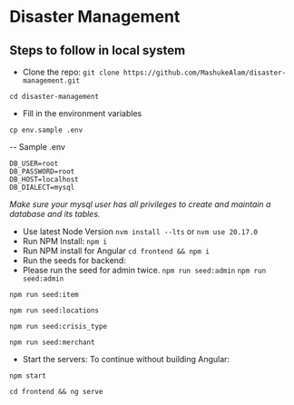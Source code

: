 #  Disaster Management

##  Steps to follow in local system
- Clone the repo:
```git clone https://github.com/MashukeAlam/disaster-management.git```

```cd disaster-management```
- Fill in the environment variables

```cp env.sample .env```

-- Sample .env
```DB_NAME=disaster
DB_USER=root
DB_PASSWORD=root
DB_HOST=localhost
DB_DIALECT=mysql
```
*Make sure your mysql user has all privileges to create and maintain a database and its tables.*

- Use latest Node Version
```nvm install --lts```
or
```nvm use 20.17.0```
- Run NPM Install:
```npm i```
- Run NPM install for Angular
```cd frontend && npm i```
- Run the seeds for backend:
- Please run the seed for admin twice.
```npm run seed:admin```
```npm run seed:admin```

```npm run seed:item```

```npm run seed:locations```

```npm run seed:crisis_type```

```npm run seed:merchant```
- Start the servers:
To continue without building Angular:

```npm start```

```cd frontend && ng serve```

